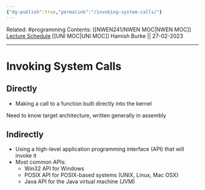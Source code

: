 ```yaml
---
{"dg-publish":true,"permalink":"/invoking-system-calls/"}
---
```


Related: #programming 
Contents: [[NWEN241/NWEN MOC\|NWEN MOC]]
[Lecture Schedule](https://ecs.wgtn.ac.nz/Courses/NWEN241_2023T1/LectureSchedule)
[[UNI MOC\|UNI MOC]]
Hamish Burke || 27-02-2023
***

# Invoking System Calls

## Directly

- Making a call to a function built directly into the kernel

Need to know target architecture, written generally in assembly

## Indirectly

- Using a high-level application programming interface (API) that will invoke it
- Most common APIs:
	- Win32 API for Windows
	- POSIX API for POSIX-based systems (UNIX, Linux, Mac OSX)
	- Java API for the Java virtual machine (JVM)





